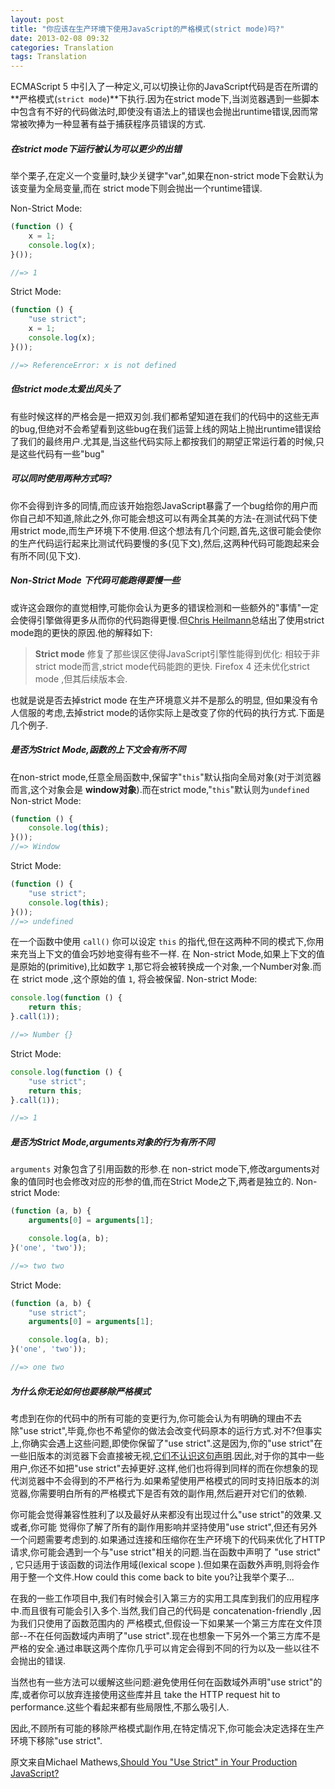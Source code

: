 ```yaml
---
layout: post
title: "你应该在生产环境下使用JavaScript的严格模式(strict mode)吗?"
date: 2013-02-08 09:32
categories: Translation
tags: Translation
---
```

<!--more-->

ECMAScript 5 中引入了一种定义,可以切换让你的JavaScript代码是否在所谓的 **严格模式(`strict mode`)**下执行.因为在strict mode下,当浏览器遇到一些脚本中包含有不好的代码做法时,即使没有语法上的错误也会抛出runtime错误,因而常常被吹捧为一种显著有益于捕获程序员错误的方式.

##### 在strict mode下运行被认为可以更少的出错

举个栗子,在定义一个变量时,缺少关键字"var",如果在non-strict mode下会默认为该变量为全局变量,而在 strict mode下则会抛出一个runtime错误.

Non-Strict Mode:

```javascript
(function () {
    x = 1;
    console.log(x);
}());

//=> 1
```

Strict Mode:

```javascript
(function () {
    "use strict";
    x = 1;
    console.log(x);
}());

//=> ReferenceError: x is not defined
```

##### 但strict mode太爱出风头了

有些时候这样的严格会是一把双刃剑.我们都希望知道在我们的代码中的这些无声的bug,但绝对不会希望看到这些bug在我们运营上线的网站上抛出runtime错误给了我们的最终用户.尤其是,当这些代码实际上都按我们的期望正常运行着的时候,只是这些代码有一些"bug"

##### 可以同时使用两种方式吗?

你不会得到许多的同情,而应该开始抱怨JavaScript暴露了一个bug给你的用户而你自己却不知道,除此之外,你可能会想这可以有两全其美的方法-在测试代码下使用strict mode,而生产环境下不使用.但这个想法有几个问题,首先,这很可能会使你的生产代码运行起来比测试代码要慢的多(见下文),然后,这两种代码可能跑起来会有所不同(见下文).

##### Non-Strict Mode 下代码可能跑得要慢一些

或许这会跟你的直觉相悖,可能你会认为更多的错误检测和一些额外的"事情"一定会使得引擎做得更多从而你的代码跑得更慢.但[Chris Heilmann](https://hacks.mozilla.org/2011/01/ecmascript-5-strict-mode-in-firefox-4/)总结出了使用strict mode跑的更快的原因.他的解释如下:

> __Strict mode__ 修复了那些误区使得JavaScript引擎性能得到优化: 相较于非strict mode而言,strict mode代码能跑的更快. Firefox 4 还未优化strict mode ,但其后续版本会.

也就是说是否去掉strict mode 在生产环境意义并不是那么的明显, 但如果没有令人信服的考虑,去掉strict mode的话你实际上是改变了你的代码的执行方式.下面是几个例子.

##### 是否为Strict Mode,函数的上下文会有所不同
在non-strict mode,任意全局函数中,保留字"`this`"默认指向全局对象(对于浏览器而言,这个对象会是 **window对象**).而在strict mode,"`this`"默认则为`undefined`
Non-strict Mode:

```javascript
(function () {
    console.log(this);
}());
//=> Window
```
Strict Mode:

```javascript
(function () {
    "use strict";
    console.log(this);
}());
//=> undefined
```

在一个函数中使用 `call()` 你可以设定 `this` 的指代,但在这两种不同的模式下,你用来充当上下文的值会巧妙地变得有些不一样. 在 Non-strict Mode,如果上下文的值是原始的(primitive),比如数字 `1`,那它将会被转换成一个对象,一个Number对象.而在 strict mode ,这个原始的值 `1`, 将会被保留.
Non-strict Mode:

```javascript
console.log(function () {
    return this;
}.call(1));

//=> Number {}
```
Strict Mode:

```javascript
console.log(function () {
    "use strict";
    return this;
}.call(1));

//=> 1
```
##### 是否为Strict Mode,arguments对象的行为有所不同

 `arguments` 对象包含了引用函数的形参.在 non-strict mode下,修改arguments对象的值同时也会修改对应的形参的值,而在Strict Mode之下,两者是独立的.
Non-strict Mode:

```javascript
(function (a, b) {
    arguments[0] = arguments[1];

    console.log(a, b);
}('one', 'two'));

//=> two two
```
Strict Mode:

```javascript
(function (a, b) {
    "use strict";
    arguments[0] = arguments[1];

    console.log(a, b);
}('one', 'two'));

//=> one two
```

##### 为什么你无论如何也要移除严格模式

考虑到在你的代码中的所有可能的变更行为,你可能会认为有明确的理由不去除"use strict",毕竟,你也不希望你的做法会改变代码原本的运行方式.对不?但事实上,你确实会遇上这些问题,即使你保留了"use strict".这是因为,你的"use strict"在一些旧版本的浏览器下会直接被无视,[它们不认识这句声明](http://caniuse.com/use-strict).因此,对于你的其中一些用户,你还不如把"use strict"去掉更好.这样,他们也将得到同样的而在你想象的现代浏览器中不会得到的不严格行为.如果希望使用严格模式的同时支持旧版本的浏览器,你需要明白所有的严格模式下是否有效的副作用,然后避开对它们的依赖.

你可能会觉得兼容性胜利了以及最好从来都没有出现过什么"use strict"的效果.又或者,你可能 觉得你了解了所有的副作用影响并坚持使用"use strict",但还有另外一个问题需要考虑到的.如果通过连接和压缩你在生产环境下的代码来优化了HTTP请求,你可能会遇到一个与"use strict"相关的问题.当在函数中声明了 "use strict" , 它只适用于该函数的词法作用域(lexical scope ).但如果在函数外声明,则将会作用于整一个文件.How could this come back to bite you?让我举个栗子...

在我的一些工作项目中,我们有时候会引入第三方的实用工具库到我们的应用程序中.而且很有可能会引入多个.当然,我们自己的代码是 concatenation-friendly ,因为我们只使用了函数范围内的 严格模式,但假设一下如果某一个第三方库在文件顶部--不在任何函数域内声明了"use strict".现在也想象一下另外一个第三方库不是严格的安全.通过串联这两个库你几乎可以肯定会得到不同的行为以及一些以往不会抛出的错误.

当然也有一些方法可以缓解这些问题:避免使用任何在函数域外声明"use strict"的库,或者你可以放弃连接使用这些库并且 take the HTTP request hit to performance.这些个看起来都有些局限性,不那么吸引人.

因此,不顾所有可能的移除严格模式副作用,在特定情况下,你可能会决定选择在生产环境下移除"use strict".

原文来自Michael Mathews,[Should You "Use Strict" in Your Production JavaScript?](http://scriptogr.am/micmath/post/should-you-use-strict-in-your-production-javascript?utm_source=javascriptweekly&utm_medium=email)

